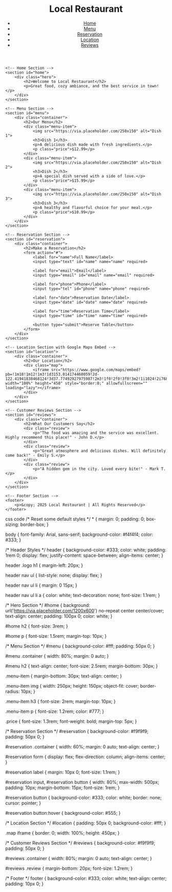 <!DOCTYPE html>
<html lang="en">
<head>
    <meta charset="UTF-8">
    <meta name="viewport" content="width=device-width, initial-scale=1.0">
    <meta http-equiv="X-UA-Compatible" content="ie=edge">
    <title>Local Restaurant</title>
    <link rel="stylesheet" href="styles.css">
</head>
<body>
    <!-- Header Section -->
    <header>
        <div class="logo">
            <h1>Local Restaurant</h1>
        </div>
        <nav>
            <ul>
                <li><a href="#home">Home</a></li>
                <li><a href="#menu">Menu</a></li>
                <li><a href="#reservation">Reservation</a></li>
                <li><a href="#location">Location</a></li>
                <li><a href="#reviews">Reviews</a></li>
            </ul>
        </nav>
    </header>

    <!-- Home Section -->
    <section id="home">
        <div class="hero">
            <h2>Welcome to Local Restaurant</h2>
            <p>Great food, cozy ambiance, and the best service in town!</p>
        </div>
    </section>

    <!-- Menu Section -->
    <section id="menu">
        <div class="container">
            <h2>Our Menu</h2>
            <div class="menu-item">
                <img src="https://via.placeholder.com/250x150" alt="Dish 1">
                <h3>Dish 1</h3>
                <p>A delicious dish made with fresh ingredients.</p>
                <p class="price">$12.99</p>
            </div>
            <div class="menu-item">
                <img src="https://via.placeholder.com/250x150" alt="Dish 2">
                <h3>Dish 2</h3>
                <p>A special dish served with a side of love.</p>
                <p class="price">$15.99</p>
            </div>
            <div class="menu-item">
                <img src="https://via.placeholder.com/250x150" alt="Dish 3">
                <h3>Dish 3</h3>
                <p>A healthy and flavorful choice for your meal.</p>
                <p class="price">$10.99</p>
            </div>
        </div>
    </section>

    <!-- Reservation Section -->
    <section id="reservation">
        <div class="container">
            <h2>Make a Reservation</h2>
            <form action="#">
                <label for="name">Full Name</label>
                <input type="text" id="name" name="name" required>

                <label for="email">Email</label>
                <input type="email" id="email" name="email" required>

                <label for="phone">Phone</label>
                <input type="tel" id="phone" name="phone" required>

                <label for="date">Reservation Date</label>
                <input type="date" id="date" name="date" required>

                <label for="time">Reservation Time</label>
                <input type="time" id="time" name="time" required>

                <button type="submit">Reserve Table</button>
            </form>
        </div>
    </section>

    <!-- Location Section with Google Maps Embed -->
    <section id="location">
        <div class="container">
            <h2>Our Location</h2>
            <div class="map">
                <iframe src="https://www.google.com/maps/embed?pb=!1m18!1m12!1m3!1d3153.014174460059!2d-122.41941838468124!3d37.77492927975987!2m3!1f0!2f0!3f0!3m2!1i1024!2i768!4f13.1!3m3!1m2!1s0x8085809cc6601b2b%3A0x526750e698ce5e58!2sSan%20Francisco%2C%20CA!5e0!3m2!1sen!2sus!4v1676184285401!5m2!1sen!2sus" width="100%" height="450" style="border:0;" allowfullscreen="" loading="lazy"></iframe>
            </div>
        </div>
    </section>

    <!-- Customer Reviews Section -->
    <section id="reviews">
        <div class="container">
            <h2>What Our Customers Say</h2>
            <div class="review">
                <p>"The food was amazing and the service was excellent. Highly recommend this place!" - John D.</p>
            </div>
            <div class="review">
                <p>"Great atmosphere and delicious dishes. Will definitely come back!" - Emily S.</p>
            </div>
            <div class="review">
                <p>"A hidden gem in the city. Loved every bite!" - Mark T.</p>
            </div>
        </div>
    </section>

    <!-- Footer Section -->
    <footer>
        <p>&copy; 2025 Local Restaurant | All Rights Reserved</p>
    </footer>
</body>
</html>
css code
/* Reset some default styles */
* {
    margin: 0;
    padding: 0;
    box-sizing: border-box;
}

body {
    font-family: Arial, sans-serif;
    background-color: #f4f4f4;
    color: #333;
}

/* Header Styles */
header {
    background-color: #333;
    color: white;
    padding: 1rem 0;
    display: flex;
    justify-content: space-between;
    align-items: center;
}

header .logo h1 {
    margin-left: 20px;
}

header nav ul {
    list-style: none;
    display: flex;
}

header nav ul li {
    margin: 0 15px;
}

header nav ul li a {
    color: white;
    text-decoration: none;
    font-size: 1.1rem;
}

/* Hero Section */
#home {
    background: url('https://via.placeholder.com/1200x600') no-repeat center center/cover;
    text-align: center;
    padding: 100px 0;
    color: white;
}

#home h2 {
    font-size: 3rem;
}

#home p {
    font-size: 1.5rem;
    margin-top: 10px;
}

/* Menu Section */
#menu {
    background-color: #fff;
    padding: 50px 0;
}

#menu .container {
    width: 80%;
    margin: 0 auto;
}

#menu h2 {
    text-align: center;
    font-size: 2.5rem;
    margin-bottom: 30px;
}

.menu-item {
    margin-bottom: 30px;
    text-align: center;
}

.menu-item img {
    width: 250px;
    height: 150px;
    object-fit: cover;
    border-radius: 10px;
}

.menu-item h3 {
    font-size: 2rem;
    margin-top: 10px;
}

.menu-item p {
    font-size: 1.2rem;
    color: #777;
}

.price {
    font-size: 1.3rem;
    font-weight: bold;
    margin-top: 5px;
}

/* Reservation Section */
#reservation {
    background-color: #f9f9f9;
    padding: 50px 0;
}

#reservation .container {
    width: 60%;
    margin: 0 auto;
    text-align: center;
}

#reservation form {
    display: flex;
    flex-direction: column;
    align-items: center;
}

#reservation label {
    margin: 10px 0;
    font-size: 1.1rem;
}

#reservation input, #reservation button {
    width: 80%;
    max-width: 500px;
    padding: 10px;
    margin-bottom: 15px;
    font-size: 1rem;
}

#reservation button {
    background-color: #333;
    color: white;
    border: none;
    cursor: pointer;
}

#reservation button:hover {
    background-color: #555;
}

/* Location Section */
#location {
    padding: 50px 0;
    background-color: #fff;
}

.map iframe {
    border: 0;
    width: 100%;
    height: 450px;
}

/* Customer Reviews Section */
#reviews {
    background-color: #f9f9f9;
    padding: 50px 0;
}

#reviews .container {
    width: 80%;
    margin: 0 auto;
    text-align: center;
}

#reviews .review {
    margin-bottom: 20px;
    font-size: 1.2rem;
}

/* Footer */
footer {
    background-color: #333;
    color: white;
    text-align: center;
    padding: 10px 0;
}
